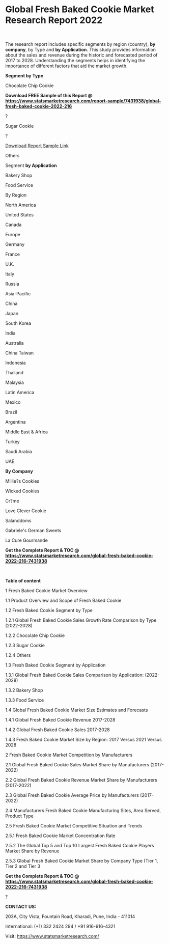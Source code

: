 <h1>Global Fresh Baked Cookie Market Research Report 2022</h1><br/><p>The research report includes specific segments by region (country), <strong>by company</strong>, by Type and <strong>by Application</strong>. This study provides information about the sales and revenue during the historic and forecasted period of 2017 to 2028. Understanding the segments helps in identifying the importance of different factors that aid the market growth.</p>
 
 
 
 <p><strong>Segment by Type</strong></p>
 
 
 
 <p>Chocolate Chip Cookie</p>
 
 
 
 <div><b>Download FREE Sample of this Report @ <a href="https://www.statsmarketresearch.com/download-free-sample/7431938/global-fresh-baked-cookie-2022-216">https://www.statsmarketresearch.com/report-sample/7431938/global-fresh-baked-cookie-2022-216</a></b></div>
 
 
 
 <p>? </p>
 
 
 
 <p>Sugar Cookie</p>
 
 
 
 <p>? </p>
 
 
 
 <p><a href="https://www.statsmarketresearch.com/download-free-sample/7431938/global-fresh-baked-cookie-2022-216">Download Report Sample Link</a></p>
 
 
 
 <p>Others</p>
 
 
 
 <p>Segment <strong>by Application</strong></p>
 
 
 
 <p>Bakery Shop</p>
 
 
 
 <p>Food Service</p>
 
 
 
 <p>By Region</p>
 
 
 
 <p>North America</p>
 
 
 
 <p>United States</p>
 
 
 
 <p>Canada</p>
 
 
 
 <p>Europe</p>
 
 
 
 <p>Germany</p>
 
 
 
 <p>France</p>
 
 
 
 <p>U.K.</p>
 
 
 
 <p>Italy</p>
 
 
 
 <p>Russia</p>
 
 
 
 <p>Asia-Pacific</p>
 
 
 
 <p>China</p>
 
 
 
 <p>Japan</p>
 
 
 
 <p>South Korea</p>
 
 
 
 <p>India</p>
 
 
 
 <p>Australia</p>
 
 
 
 <p>China Taiwan</p>
 
 
 
 <p>Indonesia</p>
 
 
 
 <p>Thailand</p>
 
 
 
 <p>Malaysia</p>
 
 
 
 <p>Latin America</p>
 
 
 
 <p>Mexico</p>
 
 
 
 <p>Brazil</p>
 
 
 
 <p>Argentina</p>
 
 
 
 <p>Middle East & Africa</p>
 
 
 
 <p>Turkey</p>
 
 
 
 <p>Saudi Arabia</p>
 
 
 
 <p>UAE</p>
 
 
 
 <p><strong>By Company</strong></p>
 
 
 
 <p>Millie?s Cookies</p>
 
 
 
 <p>Wicked Cookies</p>
 
 
 
 <p>Cr?me</p>
 
 
 
 <p>Love Clever Cookie</p>
 
 
 
 <p>Salanddoms</p>
 
 
 
 <p>Gabriele&#39;s German Sweets</p>
 
 
 
 <p>La Cure Gourmande</p>
 
 
 
 <div><b>Get the Complete Report & TOC @ <a href="https://www.statsmarketresearch.com/global-fresh-baked-cookie-2022-216-7431938">https://www.statsmarketresearch.com/global-fresh-baked-cookie-2022-216-7431938</a></b></div>
 
 
 
 <p><br />
 
 <b>Table of content</b></p>
 
 
 
 <p>1 Fresh Baked Cookie Market Overview<br />
 
 1.1 Product Overview and Scope of Fresh Baked Cookie<br />
 
 1.2 Fresh Baked Cookie Segment by Type<br />
 
 1.2.1 Global Fresh Baked Cookie Sales Growth Rate Comparison by Type (2022-2028)<br />
 
 1.2.2 Chocolate Chip Cookie<br />
 
 1.2.3 Sugar Cookie<br />
 
 1.2.4 Others<br />
 
 1.3 Fresh Baked Cookie Segment by Application<br />
 
 1.3.1 Global Fresh Baked Cookie Sales Comparison by Application: (2022-2028)<br />
 
 1.3.2 Bakery Shop<br />
 
 1.3.3 Food Service<br />
 
 1.4 Global Fresh Baked Cookie Market Size Estimates and Forecasts<br />
 
 1.4.1 Global Fresh Baked Cookie Revenue 2017-2028<br />
 
 1.4.2 Global Fresh Baked Cookie Sales 2017-2028<br />
 
 1.4.3 Fresh Baked Cookie Market Size by Region: 2017 Versus 2021 Versus 2028<br />
 
 2 Fresh Baked Cookie Market Competition by Manufacturers<br />
 
 2.1 Global Fresh Baked Cookie Sales Market Share by Manufacturers (2017-2022)<br />
 
 2.2 Global Fresh Baked Cookie Revenue Market Share by Manufacturers (2017-2022)<br />
 
 2.3 Global Fresh Baked Cookie Average Price by Manufacturers (2017-2022)<br />
 
 2.4 Manufacturers Fresh Baked Cookie Manufacturing Sites, Area Served, Product Type<br />
 
 2.5 Fresh Baked Cookie Market Competitive Situation and Trends<br />
 
 2.5.1 Fresh Baked Cookie Market Concentration Rate<br />
 
 2.5.2 The Global Top 5 and Top 10 Largest Fresh Baked Cookie Players Market Share by Revenue<br />
 
 2.5.3 Global Fresh Baked Cookie Market Share by Company Type (Tier 1, Tier 2 and Tier 3</p>
 
 
 
 <div><b>Get the Complete Report & TOC @ <a href="https://www.statsmarketresearch.com/global-fresh-baked-cookie-2022-216-7431938">https://www.statsmarketresearch.com/global-fresh-baked-cookie-2022-216-7431938</a></b></div>
 
 
 
 <p>? </p>
 
 
 
 <p><b>CONTACT US:</b><br />
 
 203A, City Vista, Fountain Road, Kharadi, Pune, India - 411014<br />
 
 International: (+1) 332 2424 294 / +91 916-916-4321<br />
 
 Visit: <a href="https://www.statsmarketresearch.com/">https://www.statsmarketresearch.com/</a></p>
